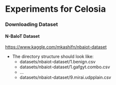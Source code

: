 # Experiments for Celosia

### Downloading Dataset
#### N-BaIoT Dataset
https://www.kaggle.com/mkashifn/nbaiot-dataset
* The directory structure should look like:<br>
  - datasets/nbaiot-dataset/1.benign.csv
  - datasets/nbaiot-dataset/1.gafgyt.combo.csv
  - ...
  - datasets/nbaiot-dataset/9.mirai.udpplain.csv

